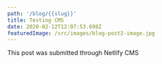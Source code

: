 ```yaml
---
path: '/blog/{{slug}}'
title: Testing CMS
date: 2020-02-12T12:07:53.698Z
featuredImage: /src/images/blog-post2-image.jpg
---
```

This post was submitted through Netlify CMS
